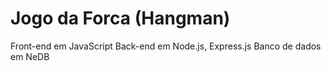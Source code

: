 # Jogo da Forca (Hangman)
Front-end em JavaScript
Back-end em Node.js, Express.js
Banco de dados em NeDB